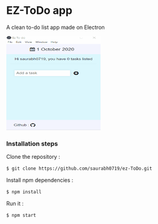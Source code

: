 # EZ-ToDo app

A clean to-do list app made on Electron

<img src="demo.gif" width="250" height="250"/>

### Installation steps
Clone the repository :
```sh
$ git clone https://github.com/saurabh0719/ez-ToDo.git
```
Install npm dependencies :
```sh
$ npm install
```
Run it :
```sh
$ npm start
```
